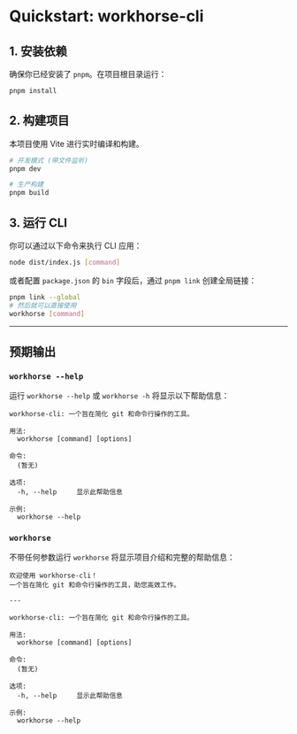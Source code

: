 # Quickstart: workhorse-cli

## 1. 安装依赖

确保你已经安装了 `pnpm`。在项目根目录运行：

```bash
pnpm install
```

## 2. 构建项目

本项目使用 Vite 进行实时编译和构建。

```bash
# 开发模式 (带文件监听)
pnpm dev

# 生产构建
pnpm build
```

## 3. 运行 CLI

你可以通过以下命令来执行 CLI 应用：

```bash
node dist/index.js [command]
```
或者配置 `package.json` 的 `bin` 字段后，通过 `pnpm link` 创建全局链接：
```bash
pnpm link --global
# 然后就可以直接使用
workhorse [command]
```

---

## 预期输出

### `workhorse --help`
运行 `workhorse --help` 或 `workhorse -h` 将显示以下帮助信息：

```
workhorse-cli: 一个旨在简化 git 和命令行操作的工具。

用法:
  workhorse [command] [options]

命令:
  (暂无)

选项:
  -h, --help     显示此帮助信息
  
示例:
  workhorse --help
```

### `workhorse`
不带任何参数运行 `workhorse` 将显示项目介绍和完整的帮助信息：

```
欢迎使用 workhorse-cli！
一个旨在简化 git 和命令行操作的工具，助您高效工作。

---

workhorse-cli: 一个旨在简化 git 和命令行操作的工具。

用法:
  workhorse [command] [options]

命令:
  (暂无)

选项:
  -h, --help     显示此帮助信息
  
示例:
  workhorse --help
```
